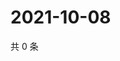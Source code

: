 # 2021-10-08

共 0 条

<!-- BEGIN WEIBO -->
<!-- 最后更新时间 Fri Oct 08 2021 23:13:56 GMT+0800 (China Standard Time) -->

<!-- END WEIBO -->
